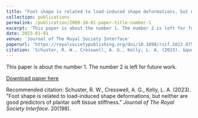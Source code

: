 ```yaml
---
title: "Foot shape is related to load-induced shape deformations, but neither are good predictors of plantar soft tissue stiffness"
collection: publications
permalink: /publication/2009-10-01-paper-title-number-1
excerpt: 'This paper is about the number 1. The number 2 is left for future work.'
date: 2023-01-01
venue: 'Journal of The Royal Society Interface'
paperurl: 'https://royalsocietypublishing.org/doi/10.1098/rsif.2022.0758'
citation: 'Schuster, R. W., Cresswell, A. G., Kelly, L. A. (2023). &quot;Paper Title Number 1.&quot; <i>Journal 1</i>. 20(198).'
---
```

This paper is about the number 1. The number 2 is left for future work.

[Download paper here](http://robertwschuster.github.io/files/paper1.pdf)

Recommended citation: Schuster, R. W., Cresswell, A. G., Kelly, L. A. (2023). "Foot shape is related to load-induced shape deformations, but neither are good predictors of plantar soft tissue stiffness." <i>Journal of The Royal Society Interface</i>. 20(198).
